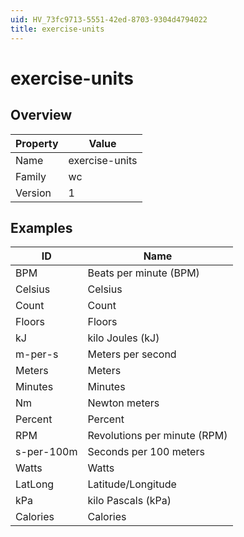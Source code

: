 ```yaml
---
uid: HV_73fc9713-5551-42ed-8703-9304d4794022
title: exercise-units
---
```


# exercise-units

## Overview

Property|Value
---|--- 
Name|exercise-units 
Family|wc 
Version|1

## Examples

ID|Name
---|--- 
BPM|Beats per minute (BPM) 
Celsius|Celsius 
Count|Count 
Floors|Floors 
kJ|kilo Joules (kJ) 
m-per-s|Meters per second 
Meters|Meters 
Minutes|Minutes 
Nm|Newton meters 
Percent|Percent 
RPM|Revolutions per minute (RPM) 
s-per-100m|Seconds per 100 meters 
Watts|Watts 
LatLong|Latitude/Longitude 
kPa|kilo Pascals (kPa) 
Calories|Calories